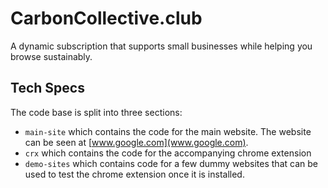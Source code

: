 # CarbonCollective.club
A dynamic subscription that supports small businesses while helping you browse sustainably.

## Tech Specs

The code base is split into three sections:

- `main-site` which contains the code for the main website. The website can be seen at [www.google.com](www.google.com).
- `crx` which contains the code for the accompanying chrome extension 
- `demo-sites` which contains code for a few dummy websites that can be used to test the chrome extension once it is installed.


